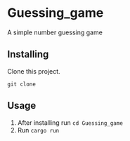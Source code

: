 # Guessing_game
A simple number guessing game

## Installing

Clone this project.

``git clone ``

## Usage

1. After installing run ``cd Guessing_game``
2. Run ``cargo run``
